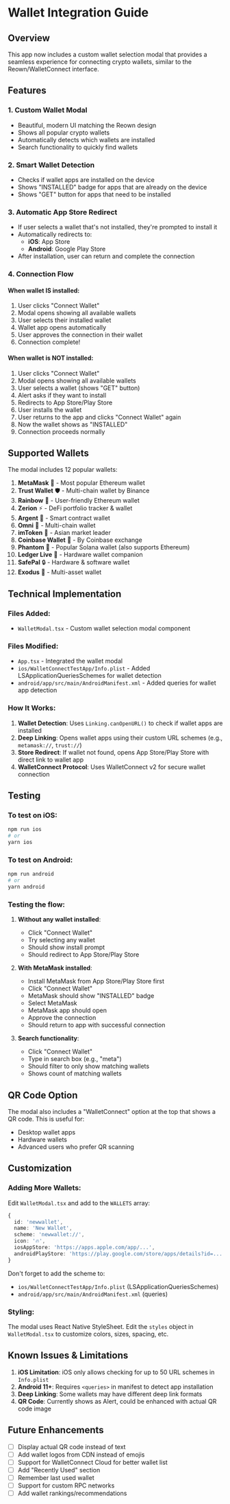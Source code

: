 # Wallet Integration Guide

## Overview
This app now includes a custom wallet selection modal that provides a seamless experience for connecting crypto wallets, similar to the Reown/WalletConnect interface.

## Features

### 1. **Custom Wallet Modal**
- Beautiful, modern UI matching the Reown design
- Shows all popular crypto wallets
- Automatically detects which wallets are installed
- Search functionality to quickly find wallets

### 2. **Smart Wallet Detection**
- Checks if wallet apps are installed on the device
- Shows "INSTALLED" badge for apps that are already on the device
- Shows "GET" button for apps that need to be installed

### 3. **Automatic App Store Redirect**
- If user selects a wallet that's not installed, they're prompted to install it
- Automatically redirects to:
  - **iOS**: App Store
  - **Android**: Google Play Store
- After installation, user can return and complete the connection

### 4. **Connection Flow**

#### When wallet IS installed:
1. User clicks "Connect Wallet"
2. Modal opens showing all available wallets
3. User selects their installed wallet
4. Wallet app opens automatically
5. User approves the connection in their wallet
6. Connection complete!

#### When wallet is NOT installed:
1. User clicks "Connect Wallet"
2. Modal opens showing all available wallets
3. User selects a wallet (shows "GET" button)
4. Alert asks if they want to install
5. Redirects to App Store/Play Store
6. User installs the wallet
7. User returns to the app and clicks "Connect Wallet" again
8. Now the wallet shows as "INSTALLED"
9. Connection proceeds normally

## Supported Wallets

The modal includes 12 popular wallets:

1. **MetaMask** 🦊 - Most popular Ethereum wallet
2. **Trust Wallet** 🛡️ - Multi-chain wallet by Binance
3. **Rainbow** 🌈 - User-friendly Ethereum wallet
4. **Zerion** ⚡ - DeFi portfolio tracker & wallet
5. **Argent** 🔷 - Smart contract wallet
6. **Omni** 🔮 - Multi-chain wallet
7. **imToken** 💎 - Asian market leader
8. **Coinbase Wallet** 🔵 - By Coinbase exchange
9. **Phantom** 👻 - Popular Solana wallet (also supports Ethereum)
10. **Ledger Live** 🔐 - Hardware wallet companion
11. **SafePal** 🔒 - Hardware & software wallet
12. **Exodus** 💫 - Multi-asset wallet

## Technical Implementation

### Files Added:
- `WalletModal.tsx` - Custom wallet selection modal component

### Files Modified:
- `App.tsx` - Integrated the wallet modal
- `ios/WalletConnectTestApp/Info.plist` - Added LSApplicationQueriesSchemes for wallet detection
- `android/app/src/main/AndroidManifest.xml` - Added queries for wallet app detection

### How It Works:

1. **Wallet Detection**: Uses `Linking.canOpenURL()` to check if wallet apps are installed
2. **Deep Linking**: Opens wallet apps using their custom URL schemes (e.g., `metamask://`, `trust://`)
3. **Store Redirect**: If wallet not found, opens App Store/Play Store with direct link to wallet app
4. **WalletConnect Protocol**: Uses WalletConnect v2 for secure wallet connection

## Testing

### To test on iOS:
```bash
npm run ios
# or
yarn ios
```

### To test on Android:
```bash
npm run android
# or
yarn android
```

### Testing the flow:

1. **Without any wallet installed**:
   - Click "Connect Wallet"
   - Try selecting any wallet
   - Should show install prompt
   - Should redirect to App Store/Play Store

2. **With MetaMask installed**:
   - Install MetaMask from App Store/Play Store first
   - Click "Connect Wallet"
   - MetaMask should show "INSTALLED" badge
   - Select MetaMask
   - MetaMask app should open
   - Approve the connection
   - Should return to app with successful connection

3. **Search functionality**:
   - Click "Connect Wallet"
   - Type in search box (e.g., "meta")
   - Should filter to only show matching wallets
   - Shows count of matching wallets

## QR Code Option

The modal also includes a "WalletConnect" option at the top that shows a QR code. This is useful for:
- Desktop wallet apps
- Hardware wallets
- Advanced users who prefer QR scanning

## Customization

### Adding More Wallets:

Edit `WalletModal.tsx` and add to the `WALLETS` array:

```typescript
{
  id: 'newwallet',
  name: 'New Wallet',
  scheme: 'newwallet://',
  icon: '🔥',
  iosAppStore: 'https://apps.apple.com/app/...',
  androidPlayStore: 'https://play.google.com/store/apps/details?id=...',
}
```

Don't forget to add the scheme to:
- `ios/WalletConnectTestApp/Info.plist` (LSApplicationQueriesSchemes)
- `android/app/src/main/AndroidManifest.xml` (queries)

### Styling:

The modal uses React Native StyleSheet. Edit the `styles` object in `WalletModal.tsx` to customize colors, sizes, spacing, etc.

## Known Issues & Limitations

1. **iOS Limitation**: iOS only allows checking for up to 50 URL schemes in `Info.plist`
2. **Android 11+**: Requires `<queries>` in manifest to detect app installation
3. **Deep Linking**: Some wallets may have different deep link formats
4. **QR Code**: Currently shows as Alert, could be enhanced with actual QR code image

## Future Enhancements

- [ ] Display actual QR code instead of text
- [ ] Add wallet logos from CDN instead of emojis
- [ ] Support for WalletConnect Cloud for better wallet list
- [ ] Add "Recently Used" section
- [ ] Remember last used wallet
- [ ] Support for custom RPC networks
- [ ] Add wallet rankings/recommendations
